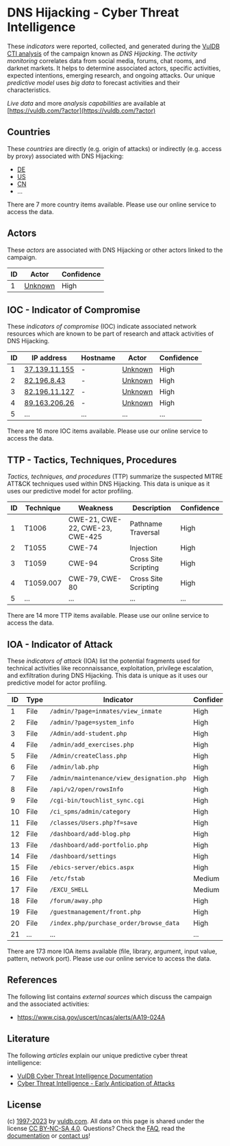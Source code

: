 # DNS Hijacking - Cyber Threat Intelligence

These _indicators_ were reported, collected, and generated during the [VulDB CTI analysis](https://vuldb.com/?kb.cti) of the campaign known as _DNS Hijacking_. The _activity monitoring_ correlates data from social media, forums, chat rooms, and darknet markets. It helps to determine associated actors, specific activities, expected intentions, emerging research, and ongoing attacks. Our unique _predictive model_ uses _big data_ to forecast activities and their characteristics.

_Live data_ and more _analysis capabilities_ are available at [https://vuldb.com/?actor](https://vuldb.com/?actor)

## Countries

These _countries_ are directly (e.g. origin of attacks) or indirectly (e.g. access by proxy) associated with DNS Hijacking:

* [DE](https://vuldb.com/?country.de)
* [US](https://vuldb.com/?country.us)
* [CN](https://vuldb.com/?country.cn)
* ...

There are 7 more country items available. Please use our online service to access the data.

## Actors

These _actors_ are associated with DNS Hijacking or other actors linked to the campaign.

ID | Actor | Confidence
-- | ----- | ----------
1 | [Unknown](https://vuldb.com/?actor.unknown) | High

## IOC - Indicator of Compromise

These _indicators of compromise_ (IOC) indicate associated network resources which are known to be part of research and attack activities of DNS Hijacking.

ID | IP address | Hostname | Actor | Confidence
-- | ---------- | -------- | ----- | ----------
1 | [37.139.11.155](https://vuldb.com/?ip.37.139.11.155) | - | [Unknown](https://vuldb.com/?actor.unknown) | High
2 | [82.196.8.43](https://vuldb.com/?ip.82.196.8.43) | - | [Unknown](https://vuldb.com/?actor.unknown) | High
3 | [82.196.11.127](https://vuldb.com/?ip.82.196.11.127) | - | [Unknown](https://vuldb.com/?actor.unknown) | High
4 | [89.163.206.26](https://vuldb.com/?ip.89.163.206.26) | - | [Unknown](https://vuldb.com/?actor.unknown) | High
5 | ... | ... | ... | ...

There are 16 more IOC items available. Please use our online service to access the data.

## TTP - Tactics, Techniques, Procedures

_Tactics, techniques, and procedures_ (TTP) summarize the suspected MITRE ATT&CK techniques used within DNS Hijacking. This data is unique as it uses our predictive model for actor profiling.

ID | Technique | Weakness | Description | Confidence
-- | --------- | -------- | ----------- | ----------
1 | T1006 | CWE-21, CWE-22, CWE-23, CWE-425 | Pathname Traversal | High
2 | T1055 | CWE-74 | Injection | High
3 | T1059 | CWE-94 | Cross Site Scripting | High
4 | T1059.007 | CWE-79, CWE-80 | Cross Site Scripting | High
5 | ... | ... | ... | ...

There are 14 more TTP items available. Please use our online service to access the data.

## IOA - Indicator of Attack

These _indicators of attack_ (IOA) list the potential fragments used for technical activities like reconnaissance, exploitation, privilege escalation, and exfiltration during DNS Hijacking. This data is unique as it uses our predictive model for actor profiling.

ID | Type | Indicator | Confidence
-- | ---- | --------- | ----------
1 | File | `/admin/?page=inmates/view_inmate` | High
2 | File | `/admin/?page=system_info` | High
3 | File | `/Admin/add-student.php` | High
4 | File | `/admin/add_exercises.php` | High
5 | File | `/Admin/createClass.php` | High
6 | File | `/admin/lab.php` | High
7 | File | `/admin/maintenance/view_designation.php` | High
8 | File | `/api/v2/open/rowsInfo` | High
9 | File | `/cgi-bin/touchlist_sync.cgi` | High
10 | File | `/ci_spms/admin/category` | High
11 | File | `/classes/Users.php?f=save` | High
12 | File | `/dashboard/add-blog.php` | High
13 | File | `/dashboard/add-portfolio.php` | High
14 | File | `/dashboard/settings` | High
15 | File | `/ebics-server/ebics.aspx` | High
16 | File | `/etc/fstab` | Medium
17 | File | `/EXCU_SHELL` | Medium
18 | File | `/forum/away.php` | High
19 | File | `/guestmanagement/front.php` | High
20 | File | `/index.php/purchase_order/browse_data` | High
21 | ... | ... | ...

There are 173 more IOA items available (file, library, argument, input value, pattern, network port). Please use our online service to access the data.

## References

The following list contains _external sources_ which discuss the campaign and the associated activities:

* https://www.cisa.gov/uscert/ncas/alerts/AA19-024A

## Literature

The following _articles_ explain our unique predictive cyber threat intelligence:

* [VulDB Cyber Threat Intelligence Documentation](https://vuldb.com/?kb.cti)
* [Cyber Threat Intelligence - Early Anticipation of Attacks](https://www.scip.ch/en/?labs.20201022)

## License

(c) [1997-2023](https://vuldb.com/?kb.changelog) by [vuldb.com](https://vuldb.com/?kb.about). All data on this page is shared under the license [CC BY-NC-SA 4.0](https://creativecommons.org/licenses/by-nc-sa/4.0/). Questions? Check the [FAQ](https://vuldb.com/?kb.faq), read the [documentation](https://vuldb.com/?kb) or [contact us](https://vuldb.com/?contact)!
